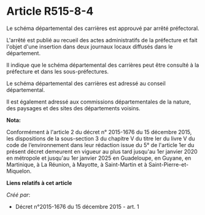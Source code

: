 # Article R515-8-4

Le schéma départemental des carrières est approuvé par arrêté préfectoral.

L'arrêté est publié au recueil des actes administratifs de la préfecture et fait l'objet d'une insertion dans deux journaux
locaux diffusés dans le département.

Il indique que le schéma départemental des carrières peut être consulté à la préfecture et dans les sous-préfectures.

Le schéma départemental des carrières est adressé au conseil départemental.

Il est également adressé aux commissions départementales de la nature, des paysages et des sites des départements voisins.

**Nota:**

Conformément à l'article 2 du décret n° 2015-1676 du 15 décembre  2015, les dispositions de la sous-section 3 du chapitre V
du titre Ier  du livre V du code de l‘environnement dans leur rédaction issue du 5° de  l'article 1er du présent décret
demeurent en vigueur au plus tard  jusqu'au 1er janvier 2020 en métropole et jusqu'au 1er janvier 2025 en  Guadeloupe, en
Guyane, en Martinique, à La Réunion, à Mayotte, à  Saint-Martin et à Saint-Pierre-et-Miquelon.

**Liens relatifs à cet article**

_Créé par_:

  - Décret n°2015-1676 du 15 décembre 2015 - art. 1
